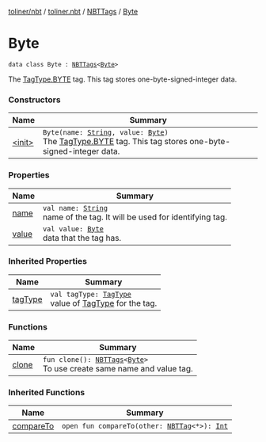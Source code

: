 [toliner/nbt](../../../index.md) / [toliner.nbt](../../index.md) / [NBTTags](../index.md) / [Byte](./index.md)

# Byte

`data class Byte : `[`NBTTags`](../index.md)`<`[`Byte`](https://kotlinlang.org/api/latest/jvm/stdlib/kotlin/-byte/index.html)`>`

The [TagType.BYTE](../../-tag-type/-b-y-t-e.md) tag.
This tag stores one-byte-signed-integer data.

### Constructors

| Name | Summary |
|---|---|
| [&lt;init&gt;](-init-.md) | `Byte(name: `[`String`](https://kotlinlang.org/api/latest/jvm/stdlib/kotlin/-string/index.html)`, value: `[`Byte`](https://kotlinlang.org/api/latest/jvm/stdlib/kotlin/-byte/index.html)`)`<br>The [TagType.BYTE](../../-tag-type/-b-y-t-e.md) tag. This tag stores one-byte-signed-integer data. |

### Properties

| Name | Summary |
|---|---|
| [name](name.md) | `val name: `[`String`](https://kotlinlang.org/api/latest/jvm/stdlib/kotlin/-string/index.html)<br>name of the tag. It will be used for identifying tag. |
| [value](value.md) | `val value: `[`Byte`](https://kotlinlang.org/api/latest/jvm/stdlib/kotlin/-byte/index.html)<br>data that the tag has. |

### Inherited Properties

| Name | Summary |
|---|---|
| [tagType](../tag-type.md) | `val tagType: `[`TagType`](../../-tag-type/index.md)<br>value of [TagType](../../-tag-type/index.md) for the tag. |

### Functions

| Name | Summary |
|---|---|
| [clone](clone.md) | `fun clone(): `[`NBTTags`](../index.md)`<`[`Byte`](https://kotlinlang.org/api/latest/jvm/stdlib/kotlin/-byte/index.html)`>`<br>To use create same name and value tag. |

### Inherited Functions

| Name | Summary |
|---|---|
| [compareTo](../compare-to.md) | `open fun compareTo(other: `[`NBTTag`](../../-n-b-t-tag/index.md)`<*>): `[`Int`](https://kotlinlang.org/api/latest/jvm/stdlib/kotlin/-int/index.html) |
